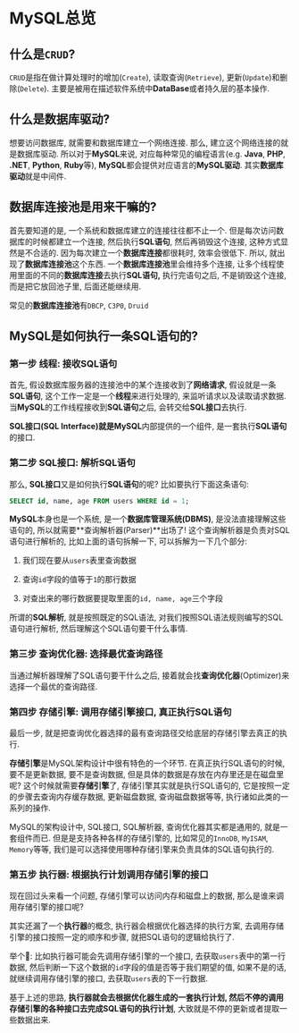 # MySQL总览


<!--more-->



## 什么是`CRUD`?

`CRUD`是指在做计算处理时的增加(`Create`), 读取查询(`Retrieve`), 更新(`Update`)和删除(`Delete`). 主要是被用在描述软件系统中**DataBase**或者持久层的基本操作. 



## 什么是数据库驱动?

想要访问数据库, 就需要和数据库建立一个网络连接. 那么, 建立这个网络连接的就是数据库驱动. 所以对于**MySQL**来说, 对应每种常见的编程语言(e.g. **Java**, **PHP**, **.NET**, **Python**, **Ruby**等), **MySQL**都会提供对应语言的**MySQL驱动**. 其实**数据库驱动**就是中间件. 



## 数据库连接池是用来干嘛的? 

首先要知道的是, 一个系统和数据库建立的连接往往都不止一个. 但是每次访问数据库的时候都建立一个连接, 然后执行**SQL语句**, 然后再销毁这个连接, 这种方式显然是不合适的. 因为每次建立一个**数据库连接**都很耗时, 效率会很低下. 所以, 就出现了**数据库连接池**这个东西. 一个**数据库连接池**里会维持多个连接, 让多个线程使用里面的不同的**数据库连接**去执行**SQL语句,** 执行完语句之后, 不是销毁这个连接, 而是把它放回池子里, 后面还能继续用. 



常见的**数据库连接池**有`DBCP`, `C3P0`, `Druid`



## MySQL是如何执行一条SQL语句的?



### 第一步 线程: 接收SQL语句

首先, 假设数据库服务器的连接池中的某个连接收到了**网络请求**, 假设就是一条**SQL语句**, 这个工作一定是一个**线程**来进行处理的, 来监听请求以及读取请求数据. 当**MySQL**的工作线程接收到**SQL语句**之后, 会转交给**SQL接口**去执行. 

**SQL接口(SQL Interface)**就是**MySQL**内部提供的一个组件, 是一套执行**SQL语句**的接口. 



### 第二步 SQL接口: 解析SQL语句

那么, **SQL接口**又是如何执行**SQL语句**的呢? 比如要执行下面这条语句: 

```sql
SELECT id, name, age FROM users WHERE id = 1;
```

**MySQL**本身也是一个系统, 是一个**数据库管理系统(DBMS)**, 是没法直接理解这些语句的, 所以就需要**查询解析器(Parser)**出场了! 这个查询解析器是负责对SQL语句进行解析的, 比如上面的语句拆解一下, 可以拆解为一下几个部分: 

1. 我们现在要从`users`表里查询数据
2. 查询`id`字段的值等于`1`的那行数据

1. 对查出来的哪行数据要提取里面的`id, name, age`三个字段

所谓的**SQL解析**, 就是按照既定的SQL语法, 对我们按照SQL语法规则编写的SQL语句进行解析, 然后理解这个SQL语句要干什么事情. 



### 第三步 查询优化器: 选择最优查询路径

当通过解析器理解了SQL语句要干什么之后, 接着就会找**查询优化器**(Optimizer)来选择一个最优的查询路径. 



### 第四步 存储引擎: 调用存储引擎接口, 真正执行SQL语句

最后一步, 就是把查询优化器选择的最有查询路径交给底层的存储引擎去真正的执行. 



**存储引擎**是MySQL架构设计中很有特色的一个环节. 在真正执行SQL语句的时候, 要不是更新数据, 要不是查询数据, 但是具体的数据是存放在内存里还是在磁盘里呢? 这个时候就需要**存储引擎**了, 存储引擎其实就是执行SQL语句的, 它是按照一定的步骤去查询内存缓存数据, 更新磁盘数据, 查询磁盘数据等等, 执行诸如此类的一系列的操作. 



MySQL的架构设计中, SQL接口, SQL解析器, 查询优化器其实都是通用的, 就是一套组件而已. 但是是支持各种各样的存储引擎的, 比如常见的`InnoDB`, `MyISAM`, `Memory`等等, 我们是可以选择使用哪种存储引擎来负责具体的SQL语句执行的. 



### 第五步 执行器: 根据执行计划调用存储引擎的接口

现在回过头来看一个问题, 存储引擎可以访问内存和磁盘上的数据, 那么是谁来调用存储引擎的接口呢? 



其实还漏了一个**执行器**的概念, 执行器会根据优化器选择的执行方案, 去调用存储引擎的接口按照一定的顺序和步骤, 就把SQL语句的逻辑给执行了. 



举个🌰: 比如执行器可能会先调用存储引擎的一个接口, 去获取`users`表中的第一行数据, 然后判断一下这个数据的`id`字段的值是否等于我们期望的值, 如果不是的话, 就继续调用存储引擎的接口, 去获取`users`表的下一行数据. 



基于上述的思路, **执行器就会去根据优化器生成的一套执行计划, 然后不停的调用存储引擎的各种接口去完成SQL语句的执行计划**, 大致就是不停的更新或者提取一些数据出来. 

